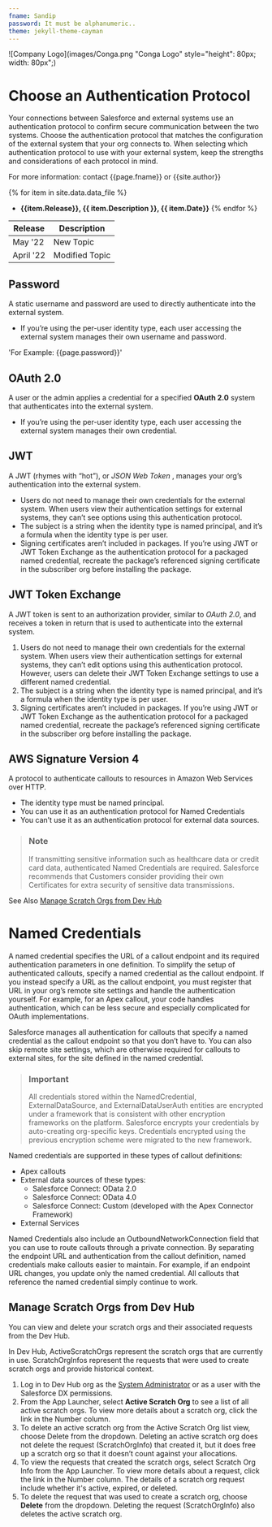 ```yaml
---
fname: Sandip
password: It must be alphanumeric..
theme: jekyll-theme-cayman
---
```

![Company Logo](images/Conga.png "Conga Logo" style="height": 80px; width: 80px";)

# Choose an Authentication Protocol

Your connections between Salesforce and external systems use an authentication protocol to confirm secure communication between the two systems.
Choose the authentication protocol that matches the configuration of the external system that your org connects to. 
When selecting which authentication protocol to use with your external system, keep the strengths and considerations of each protocol in mind.

For more information: contact {{page.fname}} or {{site.author}}

{% for item in site.data.data_file %}
- **{{item.Release}}, {{ item.Description }}, {{ item.Date}}**
{% endfor %}

|  Release  | Description   |
| --------- | -----------   |
| May '22   | New Topic     |
| April '22 | Modified Topic|

## Password

A static username and password are used to directly authenticate into the external system.
-  If you’re using the per-user identity type, each user accessing the external system manages their own username and password.

'For Example: {{page.password}}'

## OAuth 2.0

A user or the admin applies a credential for a specified **OAuth 2.0** system that authenticates into the external system.
-  If you’re using the per-user identity type, each user accessing the external system manages their own credential.

## JWT

A JWT (rhymes with “hot”), or _JSON Web Token_ , manages your org’s authentication into the external system.
-  Users do not need to manage their own credentials for the external system. When users view their authentication settings for external systems, 
they can’t see options using this authentication protocol.
-  The subject is a string when the identity type is named principal, and it’s a formula when the identity type is per user.
-  Signing certificates aren’t included in packages. If you’re using JWT or JWT Token Exchange as the authentication protocol for 
a packaged named credential, recreate the package’s referenced signing certificate in the subscriber org before installing the package.

## JWT Token Exchange

A JWT token is sent to an authorization provider, similar to _OAuth 2.0_, and receives a token in return that is used to authenticate into the external system.
1.  Users do not need to manage their own credentials for the external system. When users view their authentication settings for external systems, 
they can’t edit options using this authentication protocol. However, users can delete their JWT Token Exchange settings to use a different named credential.
1.  The subject is a string when the identity type is named principal, and it’s a formula when the identity type is per user.
1.  Signing certificates aren’t included in packages. If you’re using JWT or JWT Token Exchange as the authentication protocol for a packaged named 
credential, recreate the package’s referenced signing certificate in the subscriber org before installing the package.

## AWS Signature Version 4

A protocol to authenticate callouts to resources in Amazon Web Services over HTTP.
-  The identity type must be named principal.
-  You can use it as an authentication protocol for Named Credentials
-  You can’t use it as an authentication protocol for external data sources.

>  ### Note
>  If transmitting sensitive information such as healthcare data or credit card data, authenticated Named Credentials are required. 
Salesforce recommends that Customers consider providing their own Certificates for extra security of sensitive data transmissions.

See Also [Manage Scratch Orgs from Dev Hub](#manage-scratch-orgs-from-dev-hub)

# Named Credentials

A named credential specifies the URL of a callout endpoint and its required authentication parameters in one definition. 
To simplify the setup of authenticated callouts, specify a named credential as the callout endpoint. If you instead specify a URL as the callout 
endpoint, you must register that URL in your org’s remote site settings and handle the authentication yourself. For example, for an Apex callout, 
your code handles authentication, which can be less secure and especially complicated for OAuth implementations.

Salesforce manages all authentication for callouts that specify a named credential as the callout endpoint so that you don’t have to. 
You can also skip remote site settings, which are otherwise required for callouts to external sites, for the site defined in the named credential.

>  ### Important
>  All credentials stored within the NamedCredential, ExternalDataSource, and ExternalDataUserAuth entities are encrypted under a framework that is 
consistent with other encryption frameworks on the platform. 
>  Salesforce encrypts your credentials by auto-creating org-specific keys. Credentials encrypted using the previous encryption scheme were migrated to the new framework.

Named credentials are supported in these types of callout definitions:
-  Apex callouts
-  External data sources of these types:
   -  Salesforce Connect: OData 2.0
   -  Salesforce Connect: OData 4.0
   -  Salesforce Connect: Custom (developed with the Apex Connector Framework)
-  External Services

Named Credentials also include an OutboundNetworkConnection field that you can use to route callouts through a private connection. 
By separating the endpoint URL and authentication from the callout definition, named credentials make callouts easier to maintain. For example, 
if an endpoint URL changes, you update only the named credential. All callouts that reference the named credential simply continue to work.

## Manage Scratch Orgs from Dev Hub

You can view and delete your scratch orgs and their associated requests from the Dev Hub.

In Dev Hub, ActiveScratchOrgs represent the scratch orgs that are currently in use. ScratchOrgInfos represent the requests that were used to create scratch orgs and provide historical context.
1.  Log in to Dev Hub org as the [System Administrator](https://help.salesforce.com/) or as a user with the Salesforce DX permissions.
1.  From the App Launcher, select **Active Scratch Org** to see a list of all active scratch orgs. 
    To view more details about a scratch org, click the link in the Number column.
1.  To delete an active scratch org from the Active Scratch Org list view, choose Delete from the dropdown.
     Deleting an active scratch org does not delete the request (ScratchOrgInfo) that created it, but it does free up a scratch org so that it doesn’t count against   your allocations.
1.  To view the requests that created the scratch orgs, select Scratch Org Info from the App Launcher.
To view more details about a request, click the link in the Number column. The details of a scratch org request include whether it's active, expired, or deleted.
1.  To delete the request that was used to create a scratch org, choose **Delete** from the dropdown.
Deleting the request (ScratchOrgInfo) also deletes the active scratch org.
